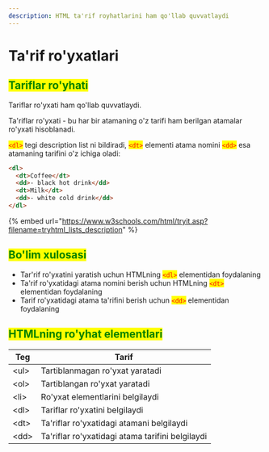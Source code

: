 ```yaml
---
description: HTML ta'rif royhatlarini ham qo'llab quvvatlaydi
---
```


# Ta'rif ro'yxatlari

## <mark style="color:green;">Tariflar ro'yhati</mark>

Tariflar ro'yxati ham qo'llab quvvatlaydi.

Ta'riflar ro'yxati - bu har bir atamaning o'z tarifi ham berilgan atamalar ro'yxati hisoblanadi.

<mark style="color:red;">`<dl>`</mark> tegi description list ni bildiradi, <mark style="color:red;">`<dt>`</mark> elementi atama nomini <mark style="color:red;">`<dd>`</mark> esa atamaning tarifini o'z ichiga oladi:

```html
<dl>
  <dt>Coffee</dt>
  <dd>- black hot drink</dd>
  <dt>Milk</dt>
  <dd>- white cold drink</dd>
</dl>
```

{% embed url="https://www.w3schools.com/html/tryit.asp?filename=tryhtml_lists_description" %}

## <mark style="color:green;">Bo'lim xulosasi</mark>

* Tar'rif ro'yxatini yaratish uchun HTMLning <mark style="color:red;">`<dl>`</mark> elementidan foydalaning
* Ta'rif ro'yxatidagi atama nomini berish uchun HTMLning <mark style="color:red;">`<dt>`</mark> elementidan foydalaning
* Tarif ro'yxatidagi atama ta'rifini berish uchun <mark style="color:red;">`<dd>`</mark> elementidan foydalaning

## <mark style="color:green;">HTMLning ro'yhat elementlari</mark>

| Teg   | Tarif                                            |
| ----- | ------------------------------------------------ |
| \<ul> | Tartiblanmagan ro'yxat yaratadi                  |
| \<ol> | Tartiblangan ro'yxat yaratadi                    |
| \<li> | Ro'yxat elementlarini belgilaydi                 |
| \<dl> | Tariflar ro'yxatini belgilaydi                   |
| \<dt> | Ta'riflar ro'yxatidagi atamani belgilaydi        |
| \<dd> | Ta'riflar ro'yxatidagi atama tarifini belgilaydi |
